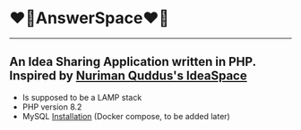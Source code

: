 # ❤️‍🔥AnswerSpace❤️‍🔥
---
An Idea Sharing Application written in PHP. Inspired by [Nuriman Quddus's IdeaSpace](https://github.com/nrmnqdds/IdeaSpace)
---
- Is supposed to be a LAMP stack
- PHP version 8.2
- MySQL
[Installation](https://github.com/mimoimio/answerspace/edit/main/installation.md) (Docker compose, to be added later)